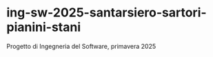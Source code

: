 # ing-sw-2025-santarsiero-sartori-pianini-stani
Progetto di Ingegneria del Software, primavera 2025
